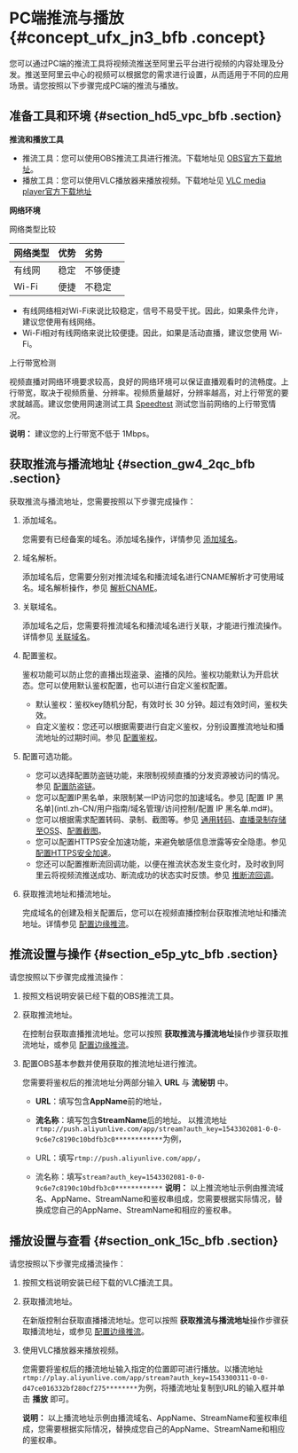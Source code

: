# PC端推流与播放 {#concept_ufx_jn3_bfb .concept}

您可以通过PC端的推流工具将视频流推送至阿里云平台进行视频的内容处理及分发。推送至阿里云中心的视频可以根据您的需求进行设置，从而适用于不同的应用场景。请您按照以下步骤完成PC端的推流与播放。

## 准备工具和环境 {#section_hd5_vpc_bfb .section}

**推流和播放工具**

-   推流工具：您可以使用OBS推流工具进行推流。下载地址见 [OBS官方下载地址](https://obsproject.com/download?spm=a2c4g.11186623.2.3.FRgTS8)。
-   播放工具：您可以使用VLC播放器来播放视频。下载地址见 [VLC media player官方下载地址](http://www.videolan.org/vlc/?spm=a2c4g.11186623.2.3.HA1ICZ)

**网络环境**

网络类型比较

|网络类型|优势|劣势|
|:---|:-|:-|
|有线网|稳定|不够便捷|
|Wi-Fi|便捷|不稳定|

-   有线网络相对Wi-Fi来说比较稳定，信号不易受干扰。因此，如果条件允许，建议您使用有线网络。
-   Wi-Fi相对有线网络来说比较便捷。因此，如果是活动直播，建议您使用 Wi-Fi。

上行带宽检测

视频直播对网络环境要求较高，良好的网络环境可以保证直播观看时的流畅度。上行带宽，取决于视频质量、分辨率。视频质量越好，分辨率越高，对上行带宽的要求就越高。建议您使用网速测试工具 [Speedtest](http://www.speedtest.net/) 测试您当前网络的上行带宽情况。

**说明：** 建议您的上行带宽不低于 1Mbps。

## 获取推流与播流地址 {#section_gw4_2qc_bfb .section}

获取推流与播流地址，您需要按照以下步骤完成操作：

1.  添加域名。

    您需要有已经备案的域名。添加域名操作，详情参见 [添加域名](intl.zh-CN/用户指南/域名管理/管理域名/添加域名.md#)。

2.  域名解析。

    添加域名后，您需要分别对推流域名和播流域名进行CNAME解析才可使用域名。域名解析操作，参见 [解析CNAME](intl.zh-CN/用户指南/域名管理/解析CNAME.md#)。

3.  关联域名。

    添加域名之后，您需要将推流域名和播流域名进行关联，才能进行推流操作。详情参见 [关联域名](intl.zh-CN/用户指南/域名管理/管理域名/关联域名.md#)。

4.  配置鉴权。

    鉴权功能可以防止您的直播出现盗录、盗播的风险。鉴权功能默认为开启状态。您可以使用默认鉴权配置，也可以进行自定义鉴权配置。

    -   默认鉴权：鉴权key随机分配，有效时长 30 分钟。超过有效时间，鉴权失效。
    -   自定义鉴权：您还可以根据需要进行自定义鉴权，分别设置推流地址和播流地址的过期时间。参见 [配置鉴权](intl.zh-CN/用户指南/域名管理/访问控制/配置鉴权.md#)。
5.  配置可选功能。
    -   您可以选择配置防盗链功能，来限制视频直播的分发资源被访问的情况。参见 [配置防盗链](intl.zh-CN/用户指南/域名管理/访问控制/配置防盗链.md#)。
    -   您可以配置IP黑名单，来限制某一IP访问您的加速域名。参见 [配置 IP 黑名单](intl.zh-CN/用户指南/域名管理/访问控制/配置 IP 黑名单.md#)。
    -   您可以根据需求配置转码、录制、截图等。参见 [通用转码](intl.zh-CN/用户指南/转码管理/通用转码.md#)、[直播录制存储至OSS](intl.zh-CN/用户指南/录制管理/录制存储至OSS/直播录制存储至OSS.md#)、[配置截图](intl.zh-CN/用户指南/截图管理/配置截图.md#)。
    -   您可以配置HTTPS安全加速功能，来避免敏感信息泄露等安全隐患。参见 [配置HTTPS安全加速](https://help.aliyun.com/document_detail/84930.html)。
    -   您还可以配置推断流回调功能，以便在推流状态发生变化时，及时收到阿里云将视频流推送成功、断流成功的状态实时反馈。参见 [推断流回调](intl.zh-CN/用户指南/直播流管理/推断流回调.md#)。
6.  获取推流地址和播流地址。

    完成域名的创建及相关配置后，您可以在视频直播控制台获取推流地址和播流地址。详情参见 [配置边缘推流](intl.zh-CN/用户指南/推播流配置/配置边缘推流.md#)。


## 推流设置与操作 {#section_e5p_ytc_bfb .section}

请您按照以下步骤完成推流操作：

1.  按照文档说明安装已经下载的OBS推流工具。
2.  获取推流地址。

    在控制台获取直播推流地址。您可以按照 **获取推流与播流地址**操作步骤获取推流地址，或参见 [配置边缘推流](intl.zh-CN/用户指南/推播流配置/配置边缘推流.md#)。

3.  配置OBS基本参数并使用获取的推流地址进行推流。

    您需要将鉴权后的推流地址分两部分输入 **URL** 与 **流秘钥** 中。

    -   **URL**：填写包含**AppName**前的地址，
    -   **流名称**：填写包含**StreamName**后的地址。
    以推流地址`rtmp://push.aliyunlive.com/app/stream?auth_key=1543302081-0-0-9c6e7c8190c10bdfb3c0************`为例，

    -   URL：填写`rtmp://push.aliyunlive.com/app/`，
    -   流名称：填写`stream?auth_key=1543302081-0-0-9c6e7c8190c10bdfb3c0************`
    **说明：** 以上推流地址示例由推流域名、AppName、StreamName和鉴权串组成，您需要根据实际情况，替换成您自己的AppName、StreamName和相应的鉴权串。


## 播放设置与查看 {#section_onk_15c_bfb .section}

请您按照以下步骤完成播流操作：

1.  按照文档说明安装已经下载的VLC播流工具。
2.  获取播流地址。

    在新版控制台获取直播播流地址。您可以按照 **获取推流与播流地址**操作步骤获取播流地址，或参见 [配置边缘推流](intl.zh-CN/用户指南/推播流配置/配置边缘推流.md#)。

3.  使用VLC播放器来播放视频。

    您需要将鉴权后的播流地址输入指定的位置即可进行播放。以播流地址`rtmp://play.aliyunlive.com/app/stream?auth_key=1543300311-0-0-d47ce016332bf280cf275********`为例，将播流地址复制到URL的输入框并单击 **播放** 即可。

    **说明：** 以上播流地址示例由播流域名、AppName、StreamName和鉴权串组成，您需要根据实际情况，替换成您自己的AppName、StreamName和相应的鉴权串。


